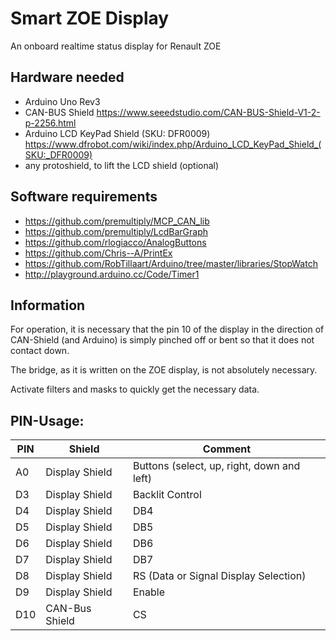 # Smart ZOE Display
An onboard realtime status display for Renault ZOE

## Hardware needed
* Arduino Uno Rev3
* CAN-BUS Shield https://www.seeedstudio.com/CAN-BUS-Shield-V1-2-p-2256.html
* Arduino LCD KeyPad Shield (SKU: DFR0009) https://www.dfrobot.com/wiki/index.php/Arduino_LCD_KeyPad_Shield_(SKU:_DFR0009)
* any protoshield, to lift the LCD shield (optional)

## Software requirements
* https://github.com/premultiply/MCP_CAN_lib
* https://github.com/premultiply/LcdBarGraph 
* https://github.com/rlogiacco/AnalogButtons
* https://github.com/Chris--A/PrintEx
* https://github.com/RobTillaart/Arduino/tree/master/libraries/StopWatch
* http://playground.arduino.cc/Code/Timer1

## Information
For operation, it is necessary that the pin 10 of the display in the direction of CAN-Shield (and Arduino) is simply pinched off or bent so that it does not contact down.

The bridge, as it is written on the ZOE display, is not absolutely necessary.

Activate filters and masks to quickly get the necessary data.

## PIN-Usage:
PIN | Shield | Comment
| --- | --- | --- |
| A0 | Display Shield | Buttons (select, up, right, down and left) |
| D3 | Display Shield | Backlit Control |
| D4 | Display Shield | DB4 |
| D5 | Display Shield | DB5 |
| D6 | Display Shield | DB6 |
| D7 | Display Shield | DB7 |
| D8 | Display Shield | RS (Data or Signal Display Selection) |
| D9 | Display Shield | Enable |
| D10 | CAN-Bus Shield | CS |